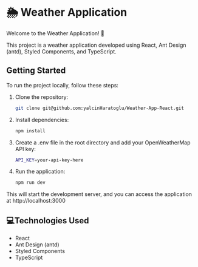 # 🌦️ Weather Application

Welcome to the Weather Application! 🚀

This project is a weather application developed using React, Ant Design (antd), Styled Components, and TypeScript.

## Getting Started

To run the project locally, follow these steps:

1. Clone the repository:

   ```bash
   git clone git@github.com:yalcinHaratoglu/Weather-App-React.git 

2. Install dependencies:

   ```bash
   npm install

3. Create a .env file in the root directory and add your OpenWeatherMap API key:

   ```bash
   API_KEY=your-api-key-here
   
4. Run the application:

   ```bash
   npm run dev

This will start the development server, and you can access the application at http://localhost:3000

## 💻Technologies Used

* React
* Ant Design (antd)
* Styled Components
* TypeScript
